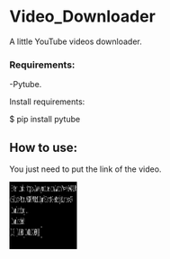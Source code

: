 # Video_Downloader
A little YouTube videos downloader.

### Requirements:
<p> -Pytube. </p>

<p> Install requirements: </p>
<p> $ pip install pytube </p>

## How to use:
<p> You just need to put the link of the video.</p>

<p><img src='example.png' width='120' height='120' align='left'> </p>
